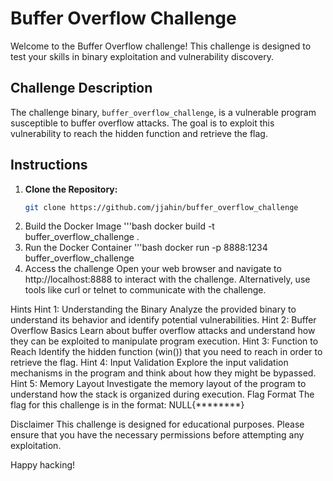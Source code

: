 # Buffer Overflow Challenge

Welcome to the Buffer Overflow challenge! This challenge is designed to test your skills in binary exploitation and vulnerability discovery.

## Challenge Description

The challenge binary, `buffer_overflow_challenge`, is a vulnerable program susceptible to buffer overflow attacks. The goal is to exploit this vulnerability to reach the hidden function and retrieve the flag.

## Instructions

1. **Clone the Repository:**
   ```bash
   git clone https://github.com/jjahin/buffer_overflow_challenge
   
2. Build the Docker Image
   '''bash
   docker build -t buffer_overflow_challenge .
3. Run the Docker Container
   '''bash
   docker run -p 8888:1234 buffer_overflow_challenge
4. Access the challenge
  Open your web browser and navigate to http://localhost:8888 to interact with the challenge. Alternatively, use tools like curl or telnet to communicate with the challenge.


Hints
Hint 1: Understanding the Binary
Analyze the provided binary to understand its behavior and identify potential vulnerabilities.
Hint 2: Buffer Overflow Basics
Learn about buffer overflow attacks and understand how they can be exploited to manipulate program execution.
Hint 3: Function to Reach
Identify the hidden function (win()) that you need to reach in order to retrieve the flag.
Hint 4: Input Validation
Explore the input validation mechanisms in the program and think about how they might be bypassed.
Hint 5: Memory Layout
Investigate the memory layout of the program to understand how the stack is organized during execution.
Flag Format
The flag for this challenge is in the format: NULL{********}

Disclaimer
This challenge is designed for educational purposes. Please ensure that you have the necessary permissions before attempting any exploitation.

Happy hacking!
